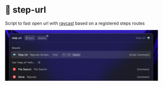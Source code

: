 # 🤖 step-url

Script to fast open url with [raycast](https://www.raycast.com/) based on a registered steps routes

![image](images/screenshots/step-url.png)
